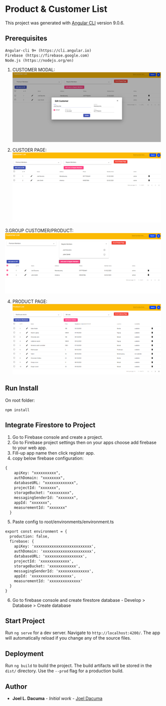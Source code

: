 # Product & Customer List

This project was generated with [Angular CLI](https://github.com/angular/angular-cli) version 9.0.6.

## Prerequisites

```
Angular-cli 9+ (https://cli.angular.io)
Firebase (https://firebase.google.com)
Node.js (https://nodejs.org/en)
```
1. CUSTOMER MODAL:
![CUSTOMERMODAL](https://github.com/joeldacuma/product-customer-app/blob/master/github-images/customer-modal.PNG)

2. CUSTOER PAGE:
![CUSTOMERPAGE](https://github.com/joeldacuma/product-customer-app/blob/master/github-images/customer-page.PNG)

3.GROUP CUSTOMER/PRODUCT:
![GROUP](https://github.com/joeldacuma/product-customer-app/blob/master/github-images/group-customers.PNG)

4. PRODUCT PAGE:
![PRODUCTPAGE](https://github.com/joeldacuma/product-customer-app/blob/master/github-images/product-page.PNG)

## Run Install

On root folder:

```
npm install
```

## Integrate Firestore to Project

1. Go to Firebase console and create a project.
2. Go to Firebase project settings then on your apps choose add firebase to your web app.
3. Fill-up app name then click register app.
4. copy below firebase configuration: 
```
{
    apiKey: "xxxxxxxxxx",
    authDomain: "xxxxxxxx",
    databaseURL: "xxxxxxxxxxxxx",
    projectId: "xxxxxxx",
    storageBucket: "xxxxxxxxx",
    messagingSenderId: "xxxxxxx",
    appId: "xxxxxxx",
    measurementId: "xxxxxxx"
  }
```
5. Paste config to root/environments/environment.ts
```
export const environment = {
  production: false,
  firebase: {
    apiKey: 'xxxxxxxxxxxxxxxxxxxxxxxxxx',
    authDomain: 'xxxxxxxxxxxxxxxxxxxxxx',
    databaseURL: 'xxxxxxxxxxxxxxxxx',
    projectId: 'xxxxxxxxxxxxx',
    storageBucket: 'xxxxxxxxxxxx',
    messagingSenderId: 'xxxxxxxxxxxxxx',
    appId: 'xxxxxxxxxxxxxxxxxx',
    measurementId: 'xxxxxxxxxxxxxx'
  }
}
```
6. Go to firebase console and create firestore database - Develop > Database > Create database

## Start Project

Run `ng serve` for a dev server. Navigate to `http://localhost:4200/`. The app will automatically reload if you change any of the source files.

## Deployment

Run `ng build` to build the project. The build artifacts will be stored in the `dist/` directory. Use the `--prod` flag for a production build.

## Author

* **Joel L. Dacuma** - *Initial work* - [Joel Dacuma](https://github.com/joeldacuma)
